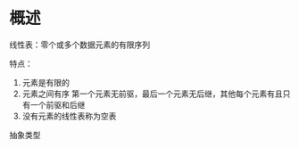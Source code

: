 # 概述

线性表：零个或多个数据元素的有限序列

特点：
1. 元素是有限的
2. 元素之间有序 第一个元素无前驱，最后一个元素无后继，其他每个元素有且只有一个前驱和后继
3. 没有元素的线性表称为空表

抽象类型

```velocity


```

